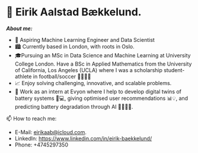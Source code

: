 # 👋 Eirik Aalstad Bækkelund.
***About me:***
- 🤖 Aspiring Machine Learning Engineer and Data Scientist 
- 🏙️ Currently based in London, with roots in Oslo. 
- 🎓Pursuing an MSc in Data Science and Machine Learning at University College London. Have a BSc in Applied Mathematics from the University of California, Los Angeles (UCLA) where I was a scholarship student-athlete in football/soccer 🏃‍♂️🏋️‍♂️
-  📈 Enjoy solving challenging, innovative, and scalable problems.
-  🔧  Work as an intern at Evyon where I help to develop digital twins of battery systems 🔋💻, giving optimised user recommendations 📊💡, and predicting battery degradation through AI 🤖🕵️‍♂️🧠.

📫 How to reach me:  
* E-Mail: eirikaab@icloud.com.
* LinkedIn: https://www.linkedin.com/in/eirik-baekkelund/
* Phone:  +4745297350

<!---
eirikbaekkelund/eirikbaekkelund is a ✨ special ✨ repository because its `README.md` (this file) appears on your GitHub profile.
You can click the Preview link to take a look at your changes.
--->
